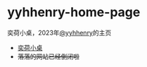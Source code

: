 # yyhhenry-home-page

奕荷小桌，2023年[@yyhhenry](https://gitee.com/yyhhenry)的主页

- [奕荷小桌](https://yyhhenry.gitee.io/)
- ~~落落的网站已经倒闭啦~~
